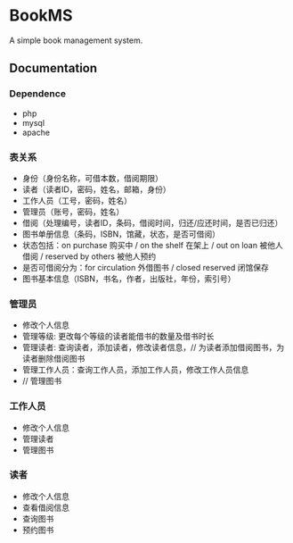 # BookMS
A simple book management system.

## Documentation

### Dependence

* php
* mysql
* apache

### 表关系

* 身份（身份名称，可借本数，借阅期限）
* 读者（读者ID，密码，姓名，邮箱，身份）
* 工作人员（工号，密码，姓名）
* 管理员（账号，密码，姓名）
* 借阅（处理编号，读者ID，条码，借阅时间，归还/应还时间，是否已归还）
* 图书单册信息（条码，ISBN，馆藏，状态，是否可借阅）
 * 状态包括：on purchase 购买中 / on the shelf 在架上 / out on loan 被他人借阅
      / reserved by others 被他人预约
 * 是否可借阅分为：for circulation 外借图书 / closed reserved 闭馆保存
* 图书基本信息（ISBN，书名，作者，出版社，年份，索引号）


### 管理员
* 修改个人信息
* 管理等级: 更改每个等级的读者能借书的数量及借书时长
* 管理读者: 查询读者，添加读者，修改读者信息，// 为读者添加借阅图书，为读者删除借阅图书
* 管理工作人员：查询工作人员，添加工作人员，修改工作人员信息
* // 管理图书

### 工作人员
* 修改个人信息
* 管理读者
* 管理图书

### 读者
* 修改个人信息
* 查看借阅信息
* 查询图书
* 预约图书


